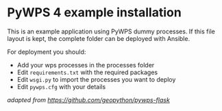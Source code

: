 # PyWPS 4 example installation

This is an example application using PyWPS dummy processes.
If this file layout is kept, the complete folder
can be deployed with Ansible.

For deployment you should:
- Add your wps processes in the processes folder
- Edit `requirements.txt` with the required packages
- Edit `wsgi.py` to import the processes you want to deploy
- Edit `pywps.cfg` with your details

*adapted from https://github.com/geopython/pywps-flask*
